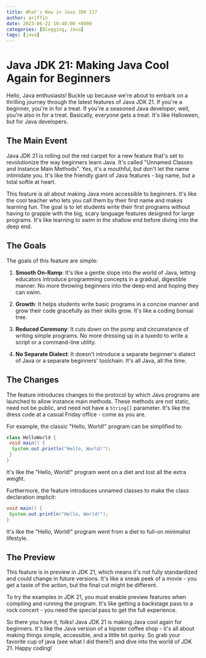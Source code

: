 ```yaml
---
title: What's New in Java JDK 21?
author: ariffin
date: 2023-06-22 10:48:00 +0800
categories: [Blogging, Java]
tags: [java]
---
```


# Java JDK 21: Making Java Cool Again for Beginners

Hello, Java enthusiasts! Buckle up because we're about to embark on a thrilling journey through the latest features of Java JDK 21. If you're a beginner, you're in for a treat. If you're a seasoned Java developer, well, you're also in for a treat. Basically, everyone gets a treat. It's like Halloween, but for Java developers.

## The Main Event

Java JDK 21 is rolling out the red carpet for a new feature that's set to revolutionize the way beginners learn Java. It's called "Unnamed Classes and Instance Main Methods". Yes, it's a mouthful, but don't let the name intimidate you. It's like the friendly giant of Java features - big name, but a total softie at heart.

This feature is all about making Java more accessible to beginners. It's like the cool teacher who lets you call them by their first name and makes learning fun. The goal is to let students write their first programs without having to grapple with the big, scary language features designed for large programs. It's like learning to swim in the shallow end before diving into the deep end.

## The Goals

The goals of this feature are simple:

1. **Smooth On-Ramp**: It's like a gentle slope into the world of Java, letting educators introduce programming concepts in a gradual, digestible manner. No more throwing beginners into the deep end and hoping they can swim.

2. **Growth**: It helps students write basic programs in a concise manner and grow their code gracefully as their skills grow. It's like a coding bonsai tree.

3. **Reduced Ceremony**: It cuts down on the pomp and circumstance of writing simple programs. No more dressing up in a tuxedo to write a script or a command-line utility.

4. **No Separate Dialect**: It doesn't introduce a separate beginner's dialect of Java or a separate beginners' toolchain. It's all Java, all the time.

## The Changes

The feature introduces changes to the protocol by which Java programs are launched to allow instance main methods. These methods are not static, need not be public, and need not have a `String[]` parameter. It's like the dress code at a casual Friday office - come as you are.

For example, the classic "Hello, World!" program can be simplified to:

```java
class HelloWorld { 
 void main() { 
  System.out.println("Hello, World!");
 }
}
```

It's like the "Hello, World!" program went on a diet and lost all the extra weight.

Furthermore, the feature introduces unnamed classes to make the class declaration implicit:

```java
void main() {
 System.out.println("Hello, World!");
}
```
It's like the "Hello, World!" program went from a diet to full-on minimalist lifestyle.

## The Preview
This feature is in preview in JDK 21, which means it's not fully standardized and could change in future versions. It's like a sneak peek of a movie - you get a taste of the action, but the final cut might be different.

To try the examples in JDK 21, you must enable preview features when compiling and running the program. It's like getting a backstage pass to a rock concert - you need the special pass to get the full experience.

So there you have it, folks! Java JDK 21 is making Java cool again for beginners. It's like the Java version of a hipster coffee shop - it's all about making things simple, accessible, and a little bit quirky. So grab your favorite cup of java (see what I did there?) and dive into the world of JDK 21. Happy coding!

